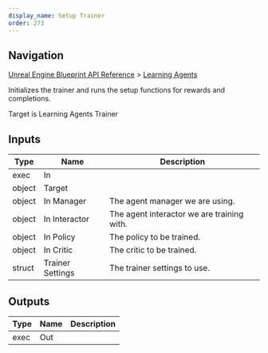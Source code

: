 ```yaml
---
display_name: Setup Trainer
order: 273
---
```

## Navigation

[Unreal Engine Blueprint API Reference](https://dev.epicgames.com/documentation/en-us/unreal-engine/BlueprintAPI) > [Learning Agents](https://dev.epicgames.com/documentation/en-us/unreal-engine/BlueprintAPI/LearningAgents)

Initializes the trainer and runs the setup functions for rewards and completions.

Target is Learning Agents Trainer

## Inputs

| Type | Name | Description |
| --- | --- | --- |
| exec | In |  |
| object | Target |  |
| object | In Manager | The agent manager we are using. |
| object | In Interactor | The agent interactor we are training with. |
| object | In Policy | The policy to be trained. |
| object | In Critic | The critic to be trained. |
| struct | Trainer Settings | The trainer settings to use. |

## Outputs

| Type | Name | Description |
| --- | --- | --- |
| exec | Out |  |
